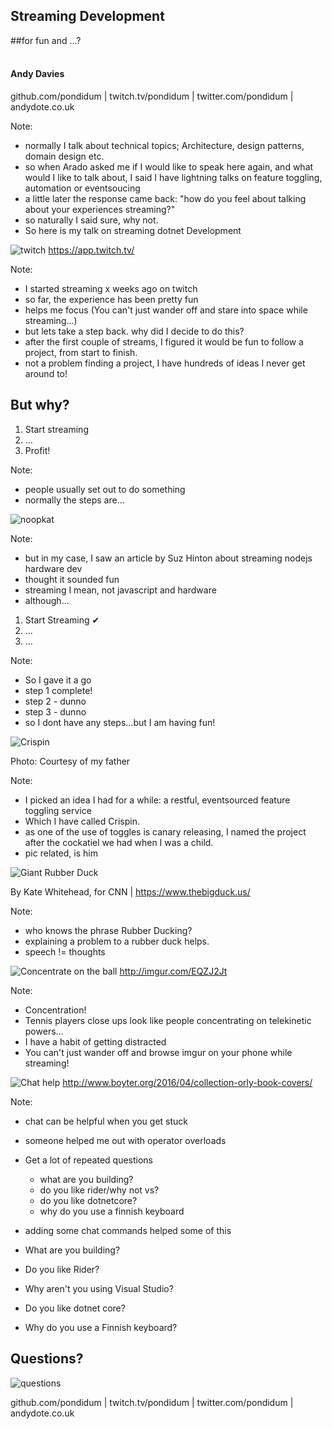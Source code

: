 ## Streaming Development
##for fun and ...?
<br />
<br />
#### Andy Davies

github.com/pondidum | twitch.tv/pondidum | twitter.com/pondidum | andydote.co.uk  <!-- .element: class="small" -->

Note:
* normally I talk about technical topics; Architecture, design patterns, domain design etc.
* so when Arado asked me if I would like to speak here again, and what would I like to talk about, I said I have lightning talks on feature toggling, automation or eventsoucing
* a little later the response came back: "how do you feel about talking about your experiences streaming?"
* so naturally I said sure, why not.
* So here is my talk on streaming dotnet Development



![twitch](img/twitch.svg) <!-- .element: class="no-border" -->
https://app.twitch.tv/ <!-- .element: class="attribution" -->

Note:
* I started streaming x weeks ago on twitch
* so far, the experience has been pretty fun
* helps me focus (You can't just wander off and stare into space while streaming...)
* but lets take a step back.  why did I decide to do this?
* after the first couple of streams, I figured it would be fun to follow a project, from start to finish.
* not a problem finding a project, I have hundreds of ideas I never get around to!



## But why?
1. Start streaming<!-- .element: class="fragment" -->
2. ...<!-- .element: class="fragment" -->
3. Profit!<!-- .element: class="fragment" -->

Note:
* people usually set out to do something
* normally the steps are...



![noopkat](img/noopkat-twitch.png)

Note:
* but in my case, I saw an article by Suz Hinton about streaming nodejs hardware dev
* thought it sounded fun
* streaming I mean, not javascript and hardware
* although...



1. Start Streaming &#10004;
2. ...<!-- .element: class="fragment" -->
3. ...<!-- .element: class="fragment" -->

Note:
* So I gave it a go
* step 1 complete!
* step 2 - dunno
* step 3 - dunno
* so I dont have any steps...but I am having fun!



![Crispin](img/crispin.jpg)

Photo: Courtesy of my father <!-- .element: class="attribution" -->

Note:
* I picked an idea I had for a while: a restful, eventsourced feature toggling service
* Which I have called Crispin.
* as one of the use of toggles is canary releasing, I named the project after the cockatiel we had when I was a child.
* pic related, is him



![Giant Rubber Duck](img/rubber-duck.jpg)

By Kate Whitehead, for CNN |<!-- .element: class="attribution" --> https://www.thebigduck.us/

Note:
* who knows the phrase Rubber Ducking?
* explaining a problem to a rubber duck helps.
* speech != thoughts



![Concentrate on the ball](img/concentrate-tennis.jpg)
http://imgur.com/EQZJ2Jt <!-- .element: class="attribution" -->

Note:
* Concentration!
* Tennis players close ups look like people concentrating on telekinetic powers...
* I have a habit of getting distracted
* You can't just wander off and browse imgur on your phone while streaming!



![Chat help](img/chat-help.jpg)
http://www.boyter.org/2016/04/collection-orly-book-covers/ <!-- .element: class="attribution" -->

Note:
* chat can be helpful when you get stuck
* someone helped me out with operator overloads
* Get a lot of repeated questions
  * what are you building?
  * do you like rider/why not vs?
  * do you like dotnetcore?
  * why do you use a finnish keyboard
* adding some chat commands helped some of this



* What are you building? <!-- .element: class="talk-bubble" -->
* Do you like Rider? <!-- .element: class="talk-bubble fragment" -->
* Why aren't you using Visual Studio? <!-- .element: class="talk-bubble fragment" -->
* Do you like dotnet core? <!-- .element: class="talk-bubble fragment" -->
* Why do you use a Finnish keyboard? <!-- .element: class="talk-bubble fragment" -->

<!-- .element: class="list-unstyled" -->



## Questions?
![questions](img/questions.jpg)

github.com/pondidum | twitch.tv/pondidum | twitter.com/pondidum | andydote.co.uk  <!-- .element: class="small" -->
